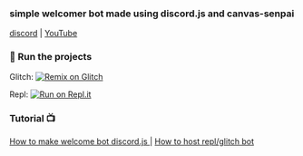 ### simple welcomer bot made using discord.js and canvas-senpai

[discord](https://dsc.gg/cwkhan) | [YouTube](https://youtube.com/cwkhan)

### 💨 Run the projects

Glitch: [![Remix on Glitch](https://cdn.glitch.com/2703baf2-b643-4da7-ab91-7ee2a2d00b5b%2Fremix-button.svg)](https://glitch.com/edit/#!/import/github/Khanmanan/welcomer-bot-discord.js)

Repl: [![Run on Repl.it](https://repl.it/badge/github/Khanmanan/automod-bot)](https://replit.com/github/Khanmanan/welcomer-bot-discord.js)
 
### Tutorial 📺

[How to make welcome bot discord.js ](https://youtu.be/wNJfGON1qQo)
|
[How to host repl/glitch bot](https://youtu.be/O24Q02LpFl4)


